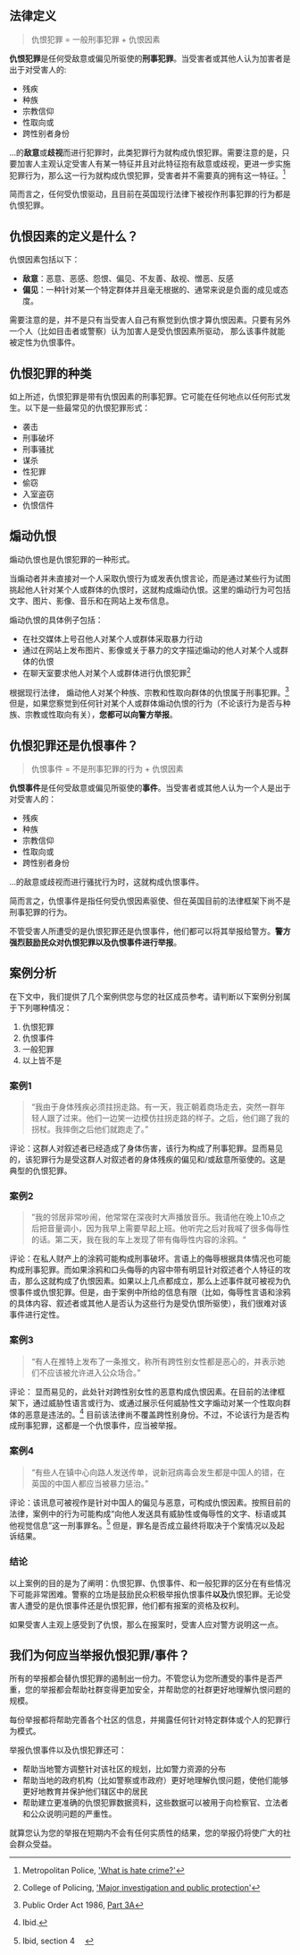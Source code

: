 ## 法律定义

> 仇恨犯罪 = 一般刑事犯罪 + 仇恨因素

**仇恨犯罪**是任何受敌意或偏见所驱使的**刑事犯罪**。当受害者或其他人认为加害者是出于对受害人的:
- 残疾
- 种族
- 宗教信仰
- 性取向或
- 跨性别者身份

...的**敌意**或**歧视**而进行犯罪时，此类犯罪行为就构成仇恨犯罪。需要注意的是，只要加害人主观认定受害人有某一特征并且对此特征抱有敌意或歧视，更进一步实施犯罪行为，那么这一行为就构成仇恨犯罪，受害者并不需要真的拥有这一特征。[^1]

简而言之，任何受仇恨驱动，且目前在英国现行法律下被视作刑事犯罪的行为都是仇恨犯罪。

## 仇恨因素的定义是什么？

仇恨因素包括以下：
- **敌意**：恶意、恶感、怨恨、偏见、不友善、敌视、憎恶、反感
- **偏见**：一种针对某一个特定群体并且毫无根据的、通常来说是负面的成见或态度。

需要注意的是，并不是只有当受害人自己有察觉到仇恨才算仇恨因素。只要有另外一个人（比如目击者或警察）认为加害人是受仇恨因素所驱动， 那么该事件就能被定性为仇恨事件。


## 仇恨犯罪的种类

如上所述，仇恨犯罪是带有仇恨因素的刑事犯罪。它可能在任何地点以任何形式发生。以下是一些最常见的仇恨犯罪形式：

- 袭击
- 刑事破坏
- 刑事骚扰
- 谋杀
- 性犯罪
- 偷窃
- 入室盗窃
- 仇恨信件

## 煽动仇恨

煽动仇恨也是仇恨犯罪的一种形式。

当煽动者并未直接对一个人采取仇恨行为或发表仇恨言论，而是通过某些行为试图挑起他人针对某个人或群体的仇恨时，这就构成煽动仇恨。这里的煽动行为可包括文字、图片、影像、音乐和在网站上发布信息。

煽动仇恨的具体例子包括：
- 在社交媒体上号召他人对某个人或群体采取暴力行动
- 通过在网站上发布图片、影像或关于暴力的文字描述煽动的他人对某个人或群体的仇恨
- 在聊天室要求他人对某个人或群体进行仇恨犯罪[^2]

根据现行法律， 煽动他人对某个种族、宗教和性取向群体的仇恨属于刑事犯罪。[^3] 但是，如果您察觉到任何针对某个人或群体煽动仇恨的行为（不论该行为是否与种族、宗教或性取向有关），**您都可以向警方举报**。

## 仇恨犯罪还是仇恨事件？

>仇恨事件 = 不是刑事犯罪的行为 + 仇恨因素

**仇恨事件**是任何受敌意或偏见所驱使的**事件**。当受害者或其他人认为一个人是出于对受害人的：
- 残疾
- 种族
- 宗教信仰
- 性取向或
- 跨性别者身份

...的敌意或歧视而进行骚扰行为时，这就构成仇恨事件。

简而言之，仇恨事件是指任何受仇恨因素驱使、但在英国目前的法律框架下尚不是刑事犯罪的行为。

不管受害人所遭受的是仇恨犯罪还是仇恨事件，他们都可以将其举报给警方。**警方强烈鼓励民众对仇恨犯罪以及仇恨事件进行举报**。


## 案例分析
在下文中，我们提供了几个案例供您与您的社区成员参考。请判断以下案例分别属于下列哪种情况：
1. 仇恨犯罪
2. 仇恨事件
3. 一般犯罪
4. 以上皆不是

### 案例1

>  “我由于身体残疾必须拄拐走路。有一天，我正朝着商场走去，突然一群年轻人跟了过来。他们一边笑一边模仿拄拐走路的样子。之后，他们踢了我的拐杖。我摔倒之后他们就跑走了。”

评论：这群人对叙述者已经造成了身体伤害，该行为构成了刑事犯罪。显而易见的，该犯罪行为是受这群人对叙述者的身体残疾的偏见和/或敌意所驱使的。这是典型的仇恨犯罪。

### 案例2

> ”我的邻居非常吵闹，他常常在深夜时大声播放音乐。我请他在晚上10点之后把音量调小，因为我早上需要早起上班。他听完之后对我喊了很多侮辱性的话。第二天，我在我的车上发现了带有侮辱性内容的涂鸦。“

评论：在私人财产上的涂鸦可能构成刑事破坏。言语上的侮辱根据具体情况也可能构成刑事犯罪。而如果涂鸦和口头侮辱的内容中带有明显针对叙述者个人特征的攻击，那么这就构成了仇恨因素。如果以上几点都成立，那么上述事件就可被视为仇恨事件或仇恨犯罪。但是，由于案例中所给的信息有限（比如，侮辱性言语和涂鸦的具体内容、叙述者或其他人是否认为这些行为是受仇恨所驱使），我们很难对该事件进行定性。

### 案例3

>   “有人在推特上发布了一条推文，称所有跨性别女性都是恶心的，并表示她们不应该被允许进入公众场合。”

评论： 显而易见的，此处针对跨性别女性的恶意构成仇恨因素。在目前的法律框架下，通过威胁性语言或行为、或通过展示任何威胁性文字煽动对某一个性取向群体的恶意是违法的。[^4] 目前该法律尚不覆盖跨性别身份。不过，不论该行为是否构成刑事犯罪，这都是一个仇恨事件，应当被举报。


### 案例4

>  “有些人在镇中心向路人发送传单，说新冠病毒会发生都是中国人的错，在英国的中国人都应当被暴力惩治。”

评论：该讯息可被视作是针对中国人的偏见与恶意，可构成仇恨因素。按照目前的法律，案例中的行为可能构成“向他人发送具有威胁性或侮辱性的文字、标语或其他视觉信息”这一刑事罪名。[^5] 但是，罪名是否成立最终将取决于个案情况以及起诉结果。

### 结论

以上案例的目的是为了阐明：仇恨犯罪、仇恨事件、和一般犯罪的区分在有些情况下可能非常困难。警察的立场是鼓励民众积极举报仇恨事件**以及**仇恨犯罪。无论受害人遭受的是仇恨事件还是仇恨犯罪，他们都有报案的资格及权利。

如果受害人主观上感受到了仇恨，那么在报案时，受害人应对警方说明这一点。

## 我们为何应当举报仇恨犯罪/事件？

所有的举报都会替仇恨犯罪的遏制出一份力。不管您认为您所遭受的事件是否严重，您的举报都会帮助社群变得更加安全，并帮助您的社群更好地理解仇恨问题的规模。

每份举报都将帮助完善各个社区的信息，并揭露任何针对特定群体或个人的犯罪行为模式。

举报仇恨事件以及仇恨犯罪还可：

- 帮助当地警方调整针对该社区的规划，比如警力资源的分布
- 帮助当地的政府机构（比如警察或市政府）更好地理解仇恨问题，使他们能够更好地教育并保护他们辖区中的居民
- 帮助建立更准确的仇恨犯罪数据资料，这些数据可以被用于向检察官、立法者和公众说明问题的严重性。

就算您认为您的举报在短期内不会有任何实质性的结果，您的举报仍将使广大的社会群众受益。

[^1]: Metropolitan Police, ['What is hate crime?'](https://www.met.police.uk/advice/advice-and-information/hco/hate-crime/what-is-hate-crime/)
[^2]: College of Policing, ['Major investigation and public protection'](https://www.app.college.police.uk/app-content/major-investigation-and-public-protection/hate-crime/inciting-hatred/)
[^3]: Public Order Act 1986, [Part 3A](https://www.legislation.gov.uk/ukpga/1986/64/part/3A)
[^4]: Ibid.
[^5]:Ibid, section 4
　
